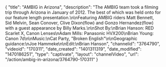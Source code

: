 {
    "title": "AMBIG in Arizona",
    "description": "The AMBIG team took a filming trip through Arizona in January of 2012. The best of which was held onto for our feature length presentation.\n\nFeaturing AMBIG riders Matt Bennett, Sid Melvin, Sean Conover, Clive Dixon(flow) and Gonzo Hernandez(flow) with a guest appearance by Billy Marks.\n\nShot By:\nBrian Hanson: RED Scarlet X, Canon Lenses\nAdam Mills: Panasonic HVX200\nBrian Young: Canon 7d\n\nMusic:\nCat Party, \"Broken English\"\n\nGeographic guidance:\nJoe Hammeke\n\nEdit:\nBrian Hanson",
    "channelid": "3764790",
    "videoid": "170311",
    "date_created": "1401311319",
    "date_modified": "1470186251",
    "type": "captivate",
    "layout": "channelVideo",
    "url": "\/action\/ambig-in-arizona\/3764790-170311"
}